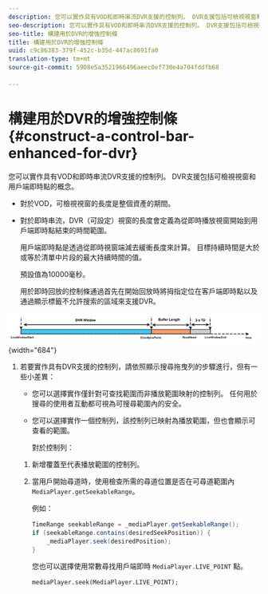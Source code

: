 ```yaml
---
description: 您可以實作具有VOD和即時串流DVR支援的控制列。 DVR支援包括可檢視視窗和用戶端即時點的概念。
seo-description: 您可以實作具有VOD和即時串流DVR支援的控制列。 DVR支援包括可檢視視窗和用戶端即時點的概念。
seo-title: 構建用於DVR的增強控制條
title: 構建用於DVR的增強控制條
uuid: c9c86383-379f-452c-b35d-447ac8691fa0
translation-type: tm+mt
source-git-commit: 5908e5a3521966496aeec0ef730e4a704fddfb68

---
```



# 構建用於DVR的增強控制條{#construct-a-control-bar-enhanced-for-dvr}

您可以實作具有VOD和即時串流DVR支援的控制列。 DVR支援包括可檢視視窗和用戶端即時點的概念。

* 對於VOD，可檢視視窗的長度是整個資產的期間。
* 對於即時串流，DVR（可設定）視窗的長度會定義為從即時播放視窗開始到用戶端即時點結束的時間範圍。

   用戶端即時點是透過從即時視窗端減去緩衝長度來計算。 目標持續時間是大於或等於清單中片段的最大持續時間的值。

   預設值為10000毫秒。

   用於即時回放的控制條通過首先在開始回放時將拇指定位在客戶端即時點以及通過顯示標籤不允許搜索的區域來支援DVR。

<!--<a id="fig_37A39A28BA714BA5A2C461357ED5BD41"></a>-->

![](assets/dvr-window.PNG){width=&quot;684&quot;}

1. 若要實作具有DVR支援的控制列，請依照顯示搜尋拖曳列的步驟進行，但有一些小差異：

   * 您可以選擇實作僅針對可查找範圍而非播放範圍映射的控制列。 任何用於搜尋的使用者互動都可視為可搜尋範圍內的安全。
   * 您可以選擇實作一個控制列，該控制列已映射為播放範圍，但也會顯示可查看的範圍。

      對於控制列：
   1. 新增覆蓋至代表播放範圍的控制列。
   1. 當用戶開始尋道時，使用檢查所需的尋道位置是否在可尋道範圍內 `MediaPlayer.getSeekableRange`。

      例如：

      ```java
      TimeRange seekableRange = _mediaPlayer.getSeekableRange(); 
      if (seekableRange.contains(desiredSeekPosition)) { 
          _mediaPlayer.seek(desiredPosition); 
      }
      ```

      您也可以選擇使用常數尋找用戶端即時 `MediaPlayer.LIVE_POINT` 點。

      ```
      mediaPlayer.seek(MediaPlayer.LIVE_POINT);
      ```

